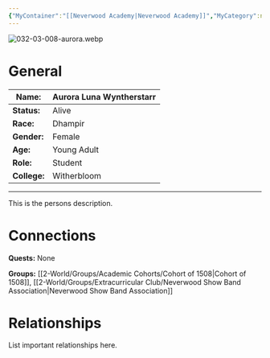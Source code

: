 ```yaml
---
{"MyContainer":"[[Neverwood Academy|Neverwood Academy]]","MyCategory":null,"image":"03-008.aurora.png","tags":["Category/People"],"obsidianUIMode":"preview","aliases":null,"NoteStatus":"❓","char_status":"Alive","char_race":"Dhampir","char_gender":"Female","char_role":"Student","char_college":"Witherbloom","char_items":null,"char_age":"Young Adult","parents":null,"children":null,"enemies":null,"allies":null,"siblings":null,"partner":null,"Connected_Quests":[],"Connected_Groups":["[[Cohort of 1508|Cohort of 1508]]","[[Neverwood Show Band Association|Neverwood Show Band Association]]"],"dg-publish":true,"dg-path":"World/People/Aurora Luna Wyntherstarr.md","permalink":"/world/people/aurora-luna-wyntherstarr/","dgPassFrontmatter":true,"updated":"2025-10-02T14:19:56.000+01:00"}
---
```



![032-03-008-aurora.webp](/img/user/3-Mechanics/CLI/books/strixhaven-a-curriculum-of-chaos/img/032-03-008-aurora.webp)
# General


| Name:        | Aurora Luna Wyntherstarr |
| ------------ | ------------------------ |
| **Status:**  | Alive                    |
| **Race:**    | Dhampir                  |
| **Gender:**  | Female                   |
| **Age:**     | Young Adult              |
| **Role:**    | Student                  |
| **College:** | Witherbloom              |


---

This is the persons description. 


# Connections


**Quests:** None 

**Groups:** [[2-World/Groups/Academic Cohorts/Cohort of 1508\|Cohort of 1508]], [[2-World/Groups/Extracurricular Club/Neverwood Show Band Association\|Neverwood Show Band Association]]


# Relationships

List important relationships here. 

